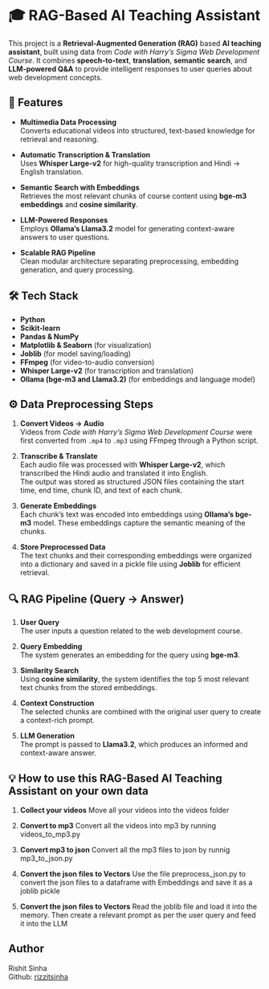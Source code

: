 # 🎓 RAG-Based AI Teaching Assistant

This project is a **Retrieval-Augmented Generation (RAG)** based **AI teaching assistant**, built using data from *Code with Harry’s Sigma Web Development Course*. It combines **speech-to-text**, **translation**, **semantic search**, and **LLM-powered Q&A** to provide intelligent responses to user queries about web development concepts.


## 🚀 Features

- **Multimedia Data Processing**  
  Converts educational videos into structured, text-based knowledge for retrieval and reasoning.

- **Automatic Transcription & Translation**  
  Uses **Whisper Large-v2** for high-quality transcription and Hindi → English translation.

- **Semantic Search with Embeddings**  
  Retrieves the most relevant chunks of course content using **bge-m3 embeddings** and **cosine similarity**.

- **LLM-Powered Responses**  
  Employs **Ollama’s Llama3.2** model for generating context-aware answers to user questions.

- **Scalable RAG Pipeline**  
  Clean modular architecture separating preprocessing, embedding generation, and query processing.


## 🛠️ Tech Stack  
- **Python**  
- **Scikit-learn**  
- **Pandas & NumPy**  
- **Matplotlib & Seaborn** (for visualization)  
- **Joblib** (for model saving/loading)  
- **FFmpeg** (for video-to-audio conversion)  
- **Whisper Large-v2** (for transcription and translation)  
- **Ollama (bge-m3 and Llama3.2)** (for embeddings and language model)


## ⚙️ Data Preprocessing Steps

1. **Convert Videos → Audio**  
   Videos from *Code with Harry’s Sigma Web Development Course* were first converted from `.mp4` to `.mp3` using FFmpeg through a Python script.

2. **Transcribe & Translate**  
   Each audio file was processed with **Whisper Large-v2**, which transcribed the Hindi audio and translated it into English.  
   The output was stored as structured JSON files containing the start time, end time, chunk ID, and text of each chunk.

3. **Generate Embeddings**  
   Each chunk’s text was encoded into embeddings using **Ollama’s bge-m3** model. These embeddings capture the semantic meaning of the chunks.

4. **Store Preprocessed Data**  
   The text chunks and their corresponding embeddings were organized into a dictionary and saved in a pickle file using **Joblib** for efficient retrieval.


## 🔍 RAG Pipeline (Query → Answer)

1. **User Query**  
   The user inputs a question related to the web development course.

2. **Query Embedding**  
   The system generates an embedding for the query using **bge-m3**.

3. **Similarity Search**  
   Using **cosine similarity**, the system identifies the top 5 most relevant text chunks from the stored embeddings.

4. **Context Construction**  
   The selected chunks are combined with the original user query to create a context-rich prompt.

5. **LLM Generation**  
   The prompt is passed to **Llama3.2**, which produces an informed and context-aware answer.

## 💡 How to use this RAG-Based AI Teaching Assistant on your own data

1. **Collect your videos**
   Move all your videos into the videos folder

2. **Convert to mp3**
   Convert all the videos into mp3 by running videos_to_mp3.py

3. **Convert mp3 to json**
   Convert all the mp3 files to json by runnig mp3_to_json.py

4. **Convert the json files to Vectors**
   Use the file preprocess_json.py to convert the json files to a dataframe with Embeddings and save it as a joblib pickle

5. **Convert the json files to Vectors**
   Read the joblib file and load it into the memory. Then create a relevant prompt as per the user query and feed it into the LLM

## Author

Rishit Sinha  
Github: [rizzitsinha](https://github.com/rizzitsinha)